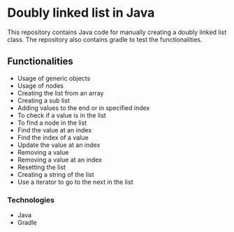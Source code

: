 # Doubly linked list in Java 

This repository contains Java code for manually creating a doubly linked list class. The repository also contains gradle to test the functionalities. 

## Functionalities 
- Usage of generic objects  
- Usage of nodes  
- Creating the list from an array   
- Creating a sub list  
- Adding values to the end or in specified index  
- To check if a value is in the list   
- To find a node in the list  
- Find the value at an index  
- Find the index of a value  
- Update the value at an index  
- Removing a value  
- Removing a value at an index  
- Resetting the list  
- Creating a string of the list  
- Use a iterator to go to the next in the list  

### Technologies 
- Java
- Gradle 





